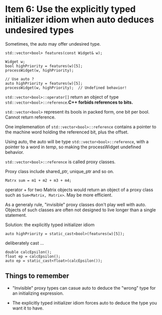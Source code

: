 # Item 6: Use the explicitly typed initializer idiom when auto deduces undesired types

Sometimes, the auto may offer undesired type.

    std::vector<bool> features(const Widget& w);

    Widget w;
    bool highPriority = features(w)[5];
    processWidget(w, highPriority);

    // Use auto ?
    auto highPriority = features(w)[5];
    processWidget(w, highPriority);  // Undefined behavior!

`std::vector<bool>::operator[]` return an object of type `std::vector<bool>::reference`.**C++ forbids references to bits.**

`std::vector<bool>` represent its bools in packed form, one bit per bool. Cannot return reference. 

One implemenation of `std::vector<bool>::reference` contains a pointer to the machine word holding the referenced bit, plus the offset.

Using auto, the auto will be type `std::vector<bool>::reference`, with a pointer to a word in *temp*, so making the processWidget undefined behavior.

`std::vector<bool>::reference` is called proxy classes.

Proxy class include shared_ptr, unique_ptr and so on.

    Matrx sum = m1 + m2 + m3 + m4;

operator + for two Matrix objects would return an object of a proxy class such as `Sum<Matrix, Matrix>`. May be more efficient.

As a generaly rule, "invisible" proxy classes don't play well with auto. Objects of such classes are often not designed to live longer than a single statement.

Solution: the explicitly typed initializer idiom

    auto highPriority = static_cast<bool>(features(w)[5]);

deliberately cast ...
    
    double calcEpsilon();
    float ep = calcEpsilon();
    auto ep = static_cast<float>(calcEpsilon());

## Things to remember

* "Invisible" proxy types can casue auto to deduce the "wrong" type for an initializing expression.

* The explicitly typed initializer idiom forces auto to deduce the type you want it to have.
